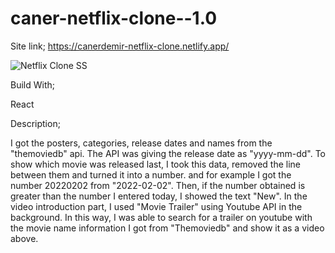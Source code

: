 # caner-netflix-clone--1.0
Site link; https://canerdemir-netflix-clone.netlify.app/


![Netflix Clone SS](https://user-images.githubusercontent.com/96390657/161710709-fb0243d7-02b7-4852-ac01-5b24407cc1e6.jpg)



Build With;

React



Description;

 I got the posters, categories, release dates and names from the "themoviedb" api. The API was giving the release date as "yyyy-mm-dd". To show which movie was released last, I took this data, removed the line between them and turned it into a number. and for example I got the number 20220202 from "2022-02-02". Then, if the number obtained is greater than the number I entered today, I showed the text "New". In the video introduction part, I used "Movie Trailer" using Youtube API in the background. In this way, I was able to search for a trailer on youtube with the movie name information I got from "Themoviedb" and show it as a video above.
